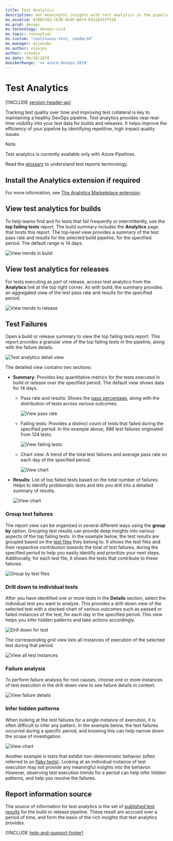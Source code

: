 ```yaml
---
title: Test Analytics
description: Get meaningful insights with test analytics in the pipeline
ms.assetid: 678DF283-CE38-4CAF-BA74-D331B357F510
ms.prod: devops
ms.technology: devops-cicd
ms.topic: conceptual
ms.custom: "continuous-test, seodec18"
ms.manager: mijacobs
ms.author: vinojos
author: vinodjo
ms.date: 06/28/2019
monikerRange: '>= azure-devops-2019'
---
```


# Test Analytics

[!INCLUDE [version-header-ap](../_shared/version-team-services.md)]

Tracking test quality over time and improving test collateral is key to maintaining a healthy DevOps pipeline.
Test analytics provides near real-time visibility into your test data for builds and releases.
It helps improve the efficiency of your pipeline by identifying repetitive, high impact quality issues.

> [!NOTE]
> Test analytics is currently available only with Azure Pipelines.

Read the [glossary](./test-glossary.md) to understand test reports terminology.

## Install the Analytics extension if required

For more information, see [The Analytics Marketplace extension](../../report/dashboards/analytics-extension.md).

<a name="viewinbuild"></a>

## View test analytics for builds

To help teams find and fix tests that fail frequently or intermittently, use the **top failing tests** report.
The build summary includes the **Analytics** page that hosts this report.
The top-level view provides a summary of the test pass rate and results for the selected build pipeline, for the specified period.
The default range is 14 days. 

![View trends in build](media/test-analytics/view-in-build.png)

<a name="viewinrelease"></a>

## View test analytics for releases

For tests executing as part of release, access test analytics from the **Analytics** link at the top right corner.
As with build, the summary provides an aggregated view of the test pass rate and results for the specified period.

![View trends in release](media/test-analytics/view-in-release.png)

## Test Failures

Open a build or release summary to view the top failing tests report.
This report provides a granular view of the top failing tests in the pipeline, along with the failure details. 

![Test analytics detail view](media/test-analytics/test-failures.png)

The detailed view contains two sections:

* **Summary**: Provides key quantitative metrics for the tests executed in build or release over the specified period. The default view shows data for 14 days.  

  - Pass rate and results: Shows the [pass percentage](test-glossary.md), along with the distribution of tests across various outcomes. 

    ![View pass rate](media/test-analytics/pass-rate.png)

  - Failing tests: Provides a distinct count of tests that failed during the specified period. In the example above, 986 test failures originated from 124 tests. 

    ![View failing tests](media/test-analytics/failing-tests.png)

  - Chart view: A trend of the total test failures and average pass rate on each day of the specified period. 

    ![View chart](media/test-analytics/chart-view.png)

* **Results**: List of top failed tests based on the total number of failures.  Helps to identify problematic tests and lets you drill into a detailed summary of results.

  ![View chart](media/test-analytics/results-view.png)

### Group test failures

The report view can be organized in several different ways using the **group by** option.
Grouping test results can provide deep insights into various aspects of the top failing tests.
In the example below, the test results are grouped based on the [test files](test-glossary.md) they belong to.
It shows the test files and their respective contribution towards the total of test failures, during the
specified period to help you easily identify and prioritize your next steps. 
Additionally, for each test file, it shows the tests that contribute to these failures.

![Group by test files](media/test-analytics/group-test-failure.png)

### Drill down to individual tests

After you have identified one or more tests in the **Details** section, select the individual test you want to analyze.
This provides a drill-down view of the selected test with a stacked chart of various outcomes such as passed or
failed instances of the test, for each day in the specified period. 
This view helps you infer hidden patterns and take actions accordingly. 

![Drill down for test](media/test-analytics/drill-down-test.png)

The corresponding grid view lists all instances of execution of the selected test during that period. 

![View all test instances](media/test-analytics/test-instances.png)

### Failure analysis

To perform failure analysis for root causes, choose one or more instances of test execution in the drill-down view
to see failure details in context.

![View failure details](media/test-analytics/view-failure-details.png)

### Infer hidden patterns

When looking at the test failures for a single instance of execution, it is often difficult to infer any pattern.
In the example below, the test failures occurred during a specific period, and knowing this can help narrow down the scope of investigation. 

![View chart](media/test-analytics/infer-pattern.png)

Another example is tests that exhibit non-deterministic behavior (often referred to as [flaky tests](test-glossary.md)).
Looking at an individual instance of test execution may not provide any meaningful insights into the behavior.
However, observing test execution trends for a period can help infer hidden patterns, and help you resolve the failures.

## Report information source

The source of information for test analytics is the set of [published test results](../tasks/test/publish-test-results.md) for
the build or release pipeline.
These result are accrued over a period of time, and form the basis of the rich insights that test analytics provides. 

[!INCLUDE [help-and-support-footer](_shared/help-and-support-footer.md)] 
